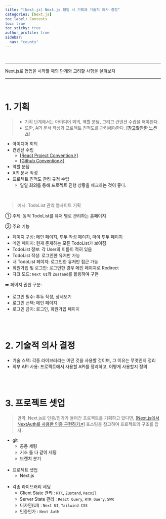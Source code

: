 ```yaml
---
title: "[Next.js] Next.js 협업 시 기획과 기술적 의사 결정"
categories: [Next.js]
toc_label: Contents
toc: true
toc_sticky: true
author_profile: true
sidebar:
  nav: "counts"
---
```


<br>

---

Next.js로 협업을 시작할 때의 단계와 고려할 사항을 살펴보자

---

<br>

# 1. 기획

> - 기획 단계에서는 아이디어 회의, 역할 분담, 그리고 컨벤션 수립을 해야한다.
> - 또한, API 문서 작성과 프로젝트 진척도를 관리해야한다. [[참고할만한 노션↗️]](https://team-nemo.notion.site/Team-NEMO-fdf2da573c554862b5a702a0e374ba91)

- 아이디어 회의
- 컨벤션 수립
  - [[React Project Convention↗]](https://mynamesieun.github.io/react/React-Project-Convention/)
  - [[Github Convention↗]](https://mynamesieun.github.io/git/Github-Convention/)
- 역할 분담
- API 문서 작성
- 프로젝트 진척도 관리 규정 수립
  - 일일 회의를 통해 프로젝트 진행 상황을 체크하는 것이 좋다.

<br>

> 예시: TodoList 관리 웹사이트 기획

① 주제: 동적 TodoList를 유저 별로 관리하는 홈페이지

② 주요 기능

- 페이지 구성: 메인 페이지, 투두 작성 페이지, 마이 투두 페이지
- 메인 페이지: 현재 존재하는 모든 TodoList가 보여짐
- TodoList 정보: 각 User의 이름이 적혀 있음
- TodoList 작성: 로그인한 유저만 가능
- 내 TodoList 페이지: 로그인한 유저만 접근 가능
- 회원가입 및 로그인: 로그인한 경우 메인 페이지로 Redirect
- 다크 모드: `Next UI`와 `Zustand`를 활용하여 구현

➡️ 페이지 권한 구분:

- 로그인 필수: 투두 작성, 상세보기
- 로그인 선택: 메인 페이지
- 로그인 금지: 로그인, 회원가입 페이지

<br><br>

# 2. 기술적 의사 결정

- 기술 스택: 각종 라이브러리는 어떤 것을 사용할 것이며, 그 이유는 무엇인지 정리
- 외부 API 사용: 프로젝트에서 사용할 API를 정리하고, 어떻게 사용할지 정의

<br><br>

# 3. 프로젝트 셋업

> 만약, Next.js로 인증/인가가 들어간 프로젝트를 기획하고 있다면, [[Next.js에서 NextAuth를 사용한 인증 구현하기↗️]](https://mynamesieun.github.io/Next.js%EC%97%90%EC%84%9C-NextAuth%EB%A5%BC-%EC%82%AC%EC%9A%A9%ED%95%9C-%EC%9D%B8%EC%A6%9D-%EA%B5%AC%ED%98%84%ED%95%98%EA%B8%B0/) 포스팅을 참고하여 프로젝트의 구조를 잡자.

- git
  - 공동 세팅
  - 기초 틀 다 같이 세팅
  - 브랜치 분기<br><br>
- 프로젝트 셋업
  - Next.js<br><br>
- 각종 라이브러리 세팅
  - Client State 관리 : `RTK`, `Zustand`, `Recoil`
  - Server State 관리 : `React Query`, `RTK Query`, `SWR`
  - 디자인(UI) : `Next UI`, `Tailwind CSS`
  - 인증인가 : `Next Auth`

<br>
